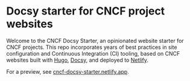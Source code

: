 # Docsy starter for CNCF project websites

Welcome to the CNCF Docsy Starter, an opinionated website starter for CNCF
projects. This repo incorporates years of best practices in site configuration
and Continuous Integration (CI) tooling, based on CNCF websites built with
[Hugo], [Docsy], and deployed to [Netlify].

[Docsy]: https://github.com/google/docsy
[Hugo]: https://gohugo.io
[Netlify]: https://netlify.com

For a preview, see [cncf-docsy-starter.netlify.app].

[cncf-docsy-starter.netlify.app]: https://cncf-docsy-starter.netlify.app/
